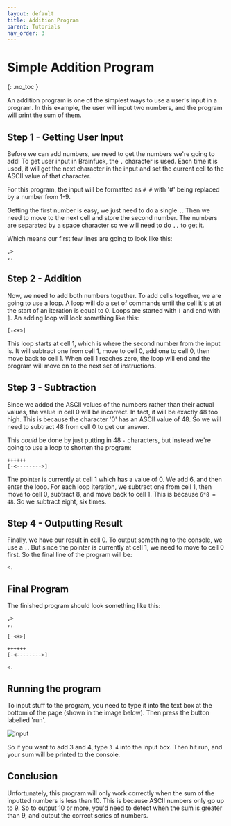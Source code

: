 ```yaml
---
layout: default
title: Addition Program
parent: Tutorials
nav_order: 3
---
```


# Simple Addition Program
{: .no_toc }

An addition program is one of the simplest ways to use a user's input in a program. In this example, the user will input two numbers, and the program will print the sum of them.

## Step 1 - Getting User Input
Before we can add numbers, we need to get the numbers we're going to add! To get user input in Brainfuck, the `,` character is used. Each time it is used, it will get the next character in the input and set the current cell to the ASCII value of that character.

For this program, the input will be formatted as `# #` with '#' being replaced by a number from 1-9.

Getting the first number is easy, we just need to do a single `,`. Then we need to move to the next cell and store the second number. The numbers are separated by a space character so we will need to do `,,` to get it.

Which means our first few lines are going to look like this:
```
,>
,,
```

## Step 2 - Addition
Now, we need to add both numbers together. To add cells together, we are going to use a loop. A loop will do a set of commands until the cell it's at at the start of an iteration is equal to 0. Loops are started with `[` and end with `]`. An adding loop will look something like this:

```
[-<+>]
```

This loop starts at cell 1, which is where the second number from the input is. It will subtract one from cell 1, move to cell 0, add one to cell 0, then move back to cell 1. When cell 1 reaches zero, the loop will end and the program will move on to the next set of instructions.

## Step 3 - Subtraction
Since we added the ASCII values of the numbers rather than their actual values, the value in cell 0 will be incorrect. In fact, it will be exactly 48 too high. This is because the character '0' has an ASCII value of 48. So we will need to subtract 48 from cell 0 to get our answer.

This *could* be done by just putting in 48 `-` characters, but instead we're going to use a loop to shorten the program:

```
++++++
[-<-------->]
```

The pointer is currently at cell 1 which has a value of 0. We add 6, and then enter the loop. For each loop iteration, we subtract one from cell 1, then move to cell 0, subtract 8, and move back to cell 1. This is because `6*8 = 48`. So we subtract eight, six times.

## Step 4 - Outputting Result
Finally, we have our result in cell 0. To output something to the console, we use a `.`. But since the pointer is currently at cell 1, we need to move to cell 0 first. So the final line of the program will be:

```
<.
```

## Final Program
The finished program should look something like this:
```
,>
,,

[-<+>]

++++++
[-<-------->]

<.
```

## Running the program
To input stuff to the program, you need to type it into the text box at the bottom of the page (shown in the image below). Then press the button labelled 'run'.

![input](https://user-images.githubusercontent.com/65137794/161481872-9561c2bf-2d2a-4f53-a22d-55369a6910c6.png)

So if you want to add 3 and 4, type `3 4` into the input box. Then hit run, and your sum will be printed to the console.

## Conclusion
Unfortunately, this program will only work correctly when the sum of the inputted numbers is less than 10. This is because ASCII numbers only go up to 9. So to output 10 or more, you'd need to detect when the sum is greater than 9, and output the correct series of numbers.
